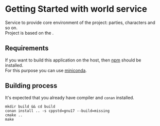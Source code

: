 # Getting Started with world service

Service to provide core environment of the project: parties, characters and so on.\
Project is based on the []().

## Requirements

If you want to build this application on the host, then [npm](https://www.npmjs.com) should be installed.\
For this purpose you can use [miniconda](https://docs.conda.io/en/latest/miniconda.html).

## Building process

It's expected that you already have compiler and `conan` installed.

```shell script
mkdir build && cd build
conan install .. -s cppstd=gnu17 --build=missing
cmake ..
make
```
